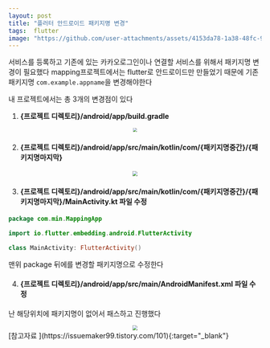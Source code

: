 ```yaml
---
layout: post
title: "플러터 안드로이드 패키지명 변경"
tags:  flutter
image: "https://github.com/user-attachments/assets/4153da78-1a38-48fc-9756-28fee3db63df"
---
```


서비스를 등록하고 기존에 있는 카카오로그인이나 연결할 서비스를 위해서 패키지명 변경이 필요했다 mapping프로젝트에서는 flutter로 안드로이드만 만들었기 때문에 기존 패키지명 `com.example.appname`을 변경해야한다

내 프로젝트에서는 총 3개의 변경점이 있다 

1. **{프로젝트 디렉토리}/android/app/build.gradle**

<center>
<img src="https://github.com/user-attachments/assets/4153da78-1a38-48fc-9756-28fee3db63df" style="zoom:50%;">
</center>

2. #### {프로젝트 디렉토리}/android/app/src/main/kotlin/com/{패키지명중간}/{패키지명마지막}

<center>
<img src="https://github.com/user-attachments/assets/a993397e-efc2-489b-94b3-40006ef36752" style="zoom:60%;">
</center>

3. #### {프로젝트 디렉토리}/android/app/src/main/kotlin/com/{패키지명중간}/{패키지명마지막}/MainActivity.kt 파일 수정 

``` kt
package com.min.MappingApp

import io.flutter.embedding.android.FlutterActivity

class MainActivity: FlutterActivity()
```

맨위 package 뒤에를 변경할 패키지명으로 수정한다

4. ####  {프로젝트 디렉토리}/android/app/src/main/AndroidManifest.xml 파일 수정

난 해당위치에 패키지명이 없어서 패스하고 진행했다

<center>
<img src="https://github.com/user-attachments/assets/c1e3aa2e-730d-4089-817a-728aa2708af0" style="zoom:60%;">
</center>
[참고자료 ](https://issuemaker99.tistory.com/101){:target="_blank"}

